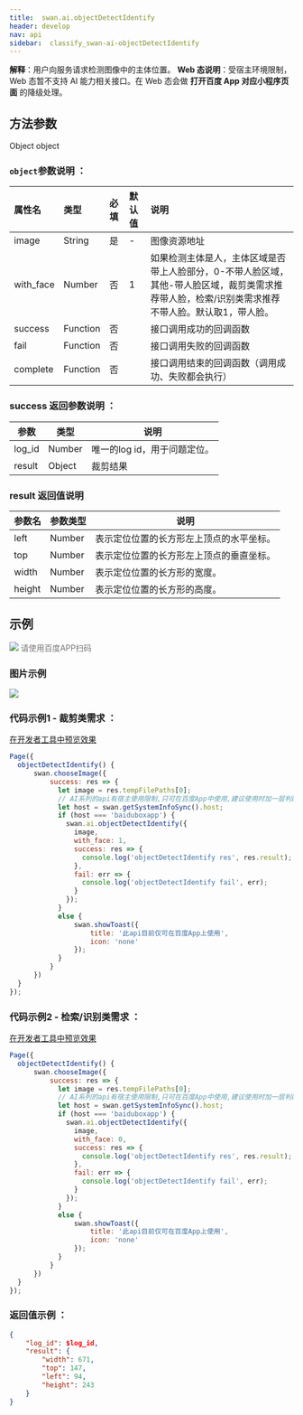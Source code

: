 ```yaml
---
title:  swan.ai.objectDetectIdentify
header: develop
nav: api
sidebar:  classify_swan-ai-objectDetectIdentify
---
```




**解释**：用户向服务请求检测图像中的主体位置。
**Web 态说明**：受宿主环境限制，Web 态暂不支持 AI 能力相关接口。在 Web 态会做 **打开百度 App 对应小程序页面** 的降级处理。



## 方法参数

Object object

### `object`参数说明 ：

|属性名 |类型  |必填 | 默认值 |说明|
|:---- |:---- |:---- |:----|:----|
|image|	String|是| - |图像资源地址|
|with_face|Number	|否|	1|如果检测主体是人，主体区域是否带上人脸部分，0-不带人脸区域，其他-带人脸区域，裁剪类需求推荐带人脸，检索/识别类需求推荐不带人脸。默认取1，带人脸。|
|success |Function    |否 | |      接口调用成功的回调函数|
|fail |   Function|    否  | |     接口调用失败的回调函数|
|complete  |  Function  |  否   | |    接口调用结束的回调函数（调用成功、失败都会执行）|

### success 返回参数说明 ：

|参数 |类型 | 说明  |
|---- | ---- | ---- |
|log_id|Number|	唯一的log id，用于问题定位。|
|result|	Object|	裁剪结果|

### result 返回值说明

|参数名 | 参数类型 |说明  |
|---|---|---|
|left|    Number| 表示定位位置的长方形左上顶点的水平坐标。|
|top|     Number| 表示定位位置的长方形左上顶点的垂直坐标。|
|width|   Number| 表示定位位置的长方形的宽度。|
|height|  Number| 表示定位位置的长方形的高度。|


## 示例



<div class='scan-code-container'>
    <img src="https://b.bdstatic.com/miniapp/assets/images/doc_demo/objectDetectIdentify.png" class="demo-qrcode-image" />
    <font color=#777 12px>请使用百度APP扫码</font>
</div>


### 图片示例

<div class="m-doc-custom-examples">
    <div class="m-doc-custom-examples-correct">
        <img src="https://b.bdstatic.com/miniapp/image/objectDetectIdentify.png">
    </div>
    <div class="m-doc-custom-examples-correct">
        <img src=" ">
    </div>
    <div class="m-doc-custom-examples-correct">
        <img src=" ">
    </div>
</div>

### 代码示例1 - 裁剪类需求 ：

<a href="swanide://fragment/482e5109ad1a667facd1442fdfdddd141581334240025" title="在开发者工具中预览效果" target="_self">在开发者工具中预览效果</a>

```js
Page({
  objectDetectIdentify() {
      swan.chooseImage({
          success: res => {
            let image = res.tempFilePaths[0];
            // AI系列的api有宿主使用限制,只可在百度App中使用,建议使用时加一层判断防止代码报未知错误
            let host = swan.getSystemInfoSync().host;
            if (host === 'baiduboxapp') {
              swan.ai.objectDetectIdentify({
                image,
                with_face: 1,
                success: res => {
                  console.log('objectDetectIdentify res', res.result);
                },
                fail: err => {
                  console.log('objectDetectIdentify fail', err);
                }
              });
            }
            else {
                swan.showToast({
                    title: '此api目前仅可在百度App上使用',
                    icon: 'none'
                });
            }
          }
      })
  }
});
```

### 代码示例2 - 检索/识别类需求 ：

<a href="swanide://fragment/c4c5d4772f211c062ddc1042a1a286cb1581334370805" title="在开发者工具中预览效果" target="_self">在开发者工具中预览效果</a>

```js
Page({
  objectDetectIdentify() {
      swan.chooseImage({
          success: res => {
            let image = res.tempFilePaths[0];
            // AI系列的api有宿主使用限制,只可在百度App中使用,建议使用时加一层判断防止代码报未知错误
            let host = swan.getSystemInfoSync().host;
            if (host === 'baiduboxapp') {
              swan.ai.objectDetectIdentify({
                image,
                with_face: 0,
                success: res => {
                  console.log('objectDetectIdentify res', res.result);
                },
                fail: err => {
                  console.log('objectDetectIdentify fail', err);
                }
              });
            }
            else {
                swan.showToast({
                    title: '此api目前仅可在百度App上使用',
                    icon: 'none'
                });
            }
          }
      })
  }
});
```

### 返回值示例 ：
```json
{
    "log_id": $log_id,
    "result": {
        "width": 671,
        "top": 147,
        "left": 94,
        "height": 243
    }
}
```
